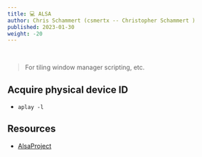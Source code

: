 ```yaml
---
title: 💻 ALSA
author: Chris Schammert (csmertx -- Christopher Schammert )
published: 2023-01-30
weight: -20
---
```


<!-- The content of this website was written by Christopher Schammert aka Chris Schammert -->

<br />

> For tiling window manager scripting, etc.

## Acquire physical device ID

- ```aplay -l```

## Resources

- [AlsaProject](https://alsa-project.org/wiki/Main_Page)